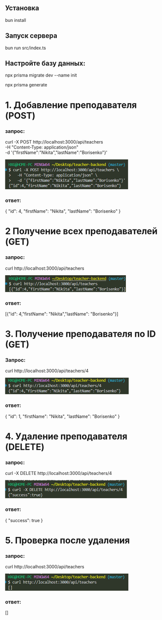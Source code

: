 ## Установка
bun install
## Запуск сервера 
bun run src/index.ts
## Настройте базу данных:

npx prisma migrate dev --name init

npx prisma generate

# 1. Добавление преподавателя (POST)
### запрос:
curl -X POST http://localhost:3000/api/teachers \
  -H "Content-Type: application/json" \
  -d '{"firstName":"Nikita","lastName":"Borisenko"}'

  ![Добавление преподавателя (POST)](image_2025-05-31_01-21-30.png)

  ### ответ:
  {
  "id": 4,
  "firstName": "Nikita",
  "lastName": "Borisenko"
}

# 2 Получение всех преподавателей (GET)
### запрос: 
curl http://localhost:3000/api/teachers


![Получение всех преподавателей (GET)](photo_2025-05-31_01-22-11.jpg)

### ответ:

[{"id": 4,"firstName": "Nikita","lastName": "Borisenko"}]

# 3. Получение преподавателя по ID (GET)
### Запрос:
curl http://localhost:3000/api/teachers/4

![Получение преподавателя по ID (GET)](photo_2025-05-31_01-22-26.jpg)


### ответ: 

{
  "id": 1,
  "firstName": "Nikita",
  "lastName": "Borisenko"
}


# 4. Удаление преподавателя (DELETE)
### запрос: 
curl -X DELETE http://localhost:3000/api/teachers/4

![Удаление преподавателя (DELETE)](photo_2025-05-31_01-22-36.jpg)

### ответ:
{
  "success": true
}


# 5. Проверка после удаления
### запрос:

curl http://localhost:3000/api/teachers

![Проверка после удаления](photo_2025-05-31_01-22-44.jpg)

### ответ:
[]


